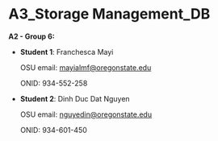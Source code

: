 # A3_Storage Management_DB

**A2 - Group 6:**

- **Student 1**: Franchesca Mayi

  OSU email: mayialmf@oregonstate.edu

  ONID: 934-552-258


- **Student 2**: Dinh Duc Dat Nguyen

  OSU email: nguyedin@oregonstate.edu

  ONID: 934-601-450
